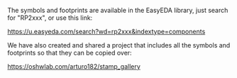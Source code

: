 The symbols and footprints are available in the EasyEDA library, just search for "RP2xxx", or use this link:

https://u.easyeda.com/search?wd=rp2xxx&indextype=components

We have also created and shared a project that includes all the symbols and footprints so that they can be copied over:

https://oshwlab.com/arturo182/stamp_gallery
